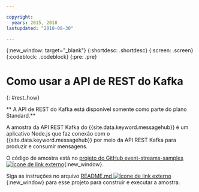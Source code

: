 ```yaml
---

copyright:
  years: 2015, 2018
lastupdated: "2018-08-30"

---
```


{:new_window: target="_blank"}
{:shortdesc: .shortdesc}
{:screen: .screen}
{:codeblock: .codeblock}
{:pre: .pre}

# Como usar a API de REST do Kafka
{: #rest_how}

<!-- info moved to eventstreams025.md because of doc app changes -->
** A API de REST do Kafka está disponível somente como parte do plano Standard.**
<br/>

<!-- 21/06/18 - commenting out until content ready
## To do: examples
{: notoc}

## To do: supported parameters
{: notoc}

## How to use, download, and set up the Kafka REST API sample
{: #rest_sample notoc}
-->

A amostra da API REST Kafka do {{site.data.keyword.messagehub}} é um aplicativo Node.js
que faz conexão com o {{site.data.keyword.messagehub}} por meio da API REST Kafka para produzir e
consumir mensagens.

O código de amostra está no [projeto do GitHub event-streams-samples ![Ícone de link externo](../../icons/launch-glyph.svg "Ícone de link externo")](https://github.com/ibm-messaging/event-streams-samples/tree/master/kafka-nodejs-console-sample){:new_window}.

Siga as instruções no arquivo [README.md ![Ícone de link externo](../../icons/launch-glyph.svg "Ícone de link externo")](https://github.com/ibm-messaging/event-streams-samples/tree/master/kafka-nodejs-console-sample){:new_window} para esse projeto para construir e executar a amostra.

<!-- 
Comment from Andrew
New topic.

    Instructions for getting started, with links for more info
    Simple send and receive URLs with example output
    We need detail about the supported parameters
-->

